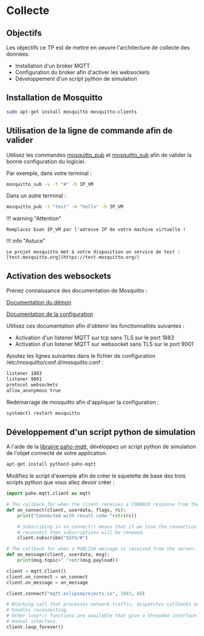 # Collecte

## Objectifs

Les objectifs ce TP est de mettre en oeuvre l'architecture de collecte des données.

* Installation d'un broker MQTT
* Configuration du broker afin d'activer les websockets
* Développement d'un script python de simulation

## Installation de Mosquitto

``` bash
sudo apt-get install mosquitto mosquitto-clients
```

## Utilisation de la ligne de commande afin de valider

Utilisez les commandes [mosquitto_pub](https://mosquitto.org/man/mosquitto_pub-1.html) et [mosquitto_sub](https://mosquitto.org/man/mosquitto_sub-1.html) afin de valider la bonne configuration du logiciel.

Par exemple, dans votre terminal :

``` bash
mosquitto_sub -v -t "#" -h IP_VM
```

Dans un autre terminal :

``` bash
mosquitto_pub -t "test" -m "hello" -h IP_VM
```

!!! warning "Attention"

    Remplacez bien IP_VM par l'adresse IP de votre machine virtuelle !

!!! info "Astuce"

    Le projet mosquitto met à votre disposition un service de test : [test.mosquitto.org](https://test.mosquitto.org/)

## Activation des websockets

Prenez connaissance des documentation de Mosquitto :

[Documentation du démon](https://mosquitto.org/man/mosquitto-8.html)

[Documentation de la configuration](https://mosquitto.org/man/mosquitto-conf-5.html)

Utilisez ces documentation afin d'obtenir les fonctionnalités suivantes :

* Activation d'un listener MQTT sur tcp sans TLS sur le port 1883
* Activation d'un listener MQTT sur websocket sans TLS sur le port 9001

Ajoutez les lignes suivantes dans le fichier de configuration /etc/mosquitto/conf.d/mosquitto.conf :

``` bash
listener 1883
listener 9001
protocol websockets
allow_anonymous true
```

Redémarrage de mosquitto afin d'appliquer la configuration :

``` bash
systemctl restart mosquitto
```

## Développement d'un script python de simulation

A l'aide de la [librairie paho-mqtt](https://pypi.org/project/paho-mqtt/), développez un script python de simulation de l'objet connecté de votre application.

``` bash
apt-get install python3-paho-mqtt
```

Modifiez le script d'exemple afin de créer le squelette de base des trois scripts python que vous allez devoir créer :

``` python
import paho.mqtt.client as mqtt

# The callback for when the client receives a CONNACK response from the server.
def on_connect(client, userdata, flags, rc):
    print("Connected with result code "+str(rc))

    # Subscribing in on_connect() means that if we lose the connection and
    # reconnect then subscriptions will be renewed.
    client.subscribe("$SYS/#")

# The callback for when a PUBLISH message is received from the server.
def on_message(client, userdata, msg):
    print(msg.topic+" "+str(msg.payload))

client = mqtt.Client()
client.on_connect = on_connect
client.on_message = on_message

client.connect("mqtt.eclipseprojects.io", 1883, 60)

# Blocking call that processes network traffic, dispatches callbacks and
# handles reconnecting.
# Other loop*() functions are available that give a threaded interface and a
# manual interface.
client.loop_forever()
```